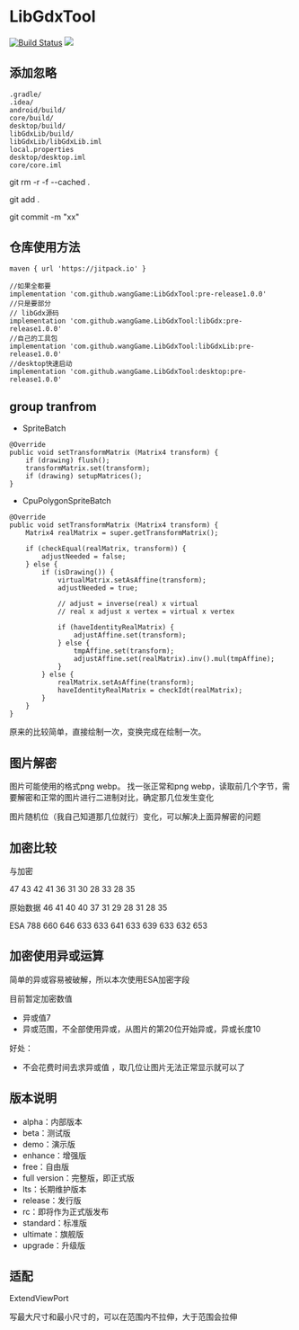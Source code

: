 # LibGdxTool

[![Build Status](https://img.shields.io/github/actions/workflow/status/wangGame/LibGdxTool/gradle.yml?branch=master)](https://github.com/wangGame/LibGdxTool/actions)
[![](https://jitpack.io/v/wangGame/LibGdxTool.svg)](https://jitpack.io/#wangGame/LibGdxTool)


## 添加忽略

```
.gradle/
.idea/
android/build/
core/build/
desktop/build/
libGdxLib/build/
libGdxLib/libGdxLib.iml
local.properties
desktop/desktop.iml
core/core.iml
```

git rm -r -f --cached .

git add .

git commit -m "xx"

## 仓库使用方法

```
maven { url 'https://jitpack.io' }
   
//如果全都要
implementation 'com.github.wangGame:LibGdxTool:pre-release1.0.0'
//只是要部分
// libGdx源码   
implementation 'com.github.wangGame.LibGdxTool:libGdx:pre-release1.0.0'
//自己的工具包
implementation 'com.github.wangGame.LibGdxTool:libGdxLib:pre-release1.0.0'
//desktop快速启动
implementation 'com.github.wangGame.LibGdxTool:desktop:pre-release1.0.0'
```

## group tranfrom

- SpriteBatch
 
```
@Override
public void setTransformMatrix (Matrix4 transform) {
    if (drawing) flush();
    transformMatrix.set(transform);
    if (drawing) setupMatrices();
}
```

- CpuPolygonSpriteBatch

```
@Override
public void setTransformMatrix (Matrix4 transform) {
    Matrix4 realMatrix = super.getTransformMatrix();

    if (checkEqual(realMatrix, transform)) {
        adjustNeeded = false;
    } else {
        if (isDrawing()) {
            virtualMatrix.setAsAffine(transform);
            adjustNeeded = true;

            // adjust = inverse(real) x virtual
            // real x adjust x vertex = virtual x vertex

            if (haveIdentityRealMatrix) {
                adjustAffine.set(transform);
            } else {
                tmpAffine.set(transform);
                adjustAffine.set(realMatrix).inv().mul(tmpAffine);
            }
        } else {
            realMatrix.setAsAffine(transform);
            haveIdentityRealMatrix = checkIdt(realMatrix);
        }
    }
}
```

原来的比较简单，直接绘制一次，变换完成在绘制一次。

## 图片解密

图片可能使用的格式png webp。
找一张正常和png webp，读取前几个字节，需要解密和正常的图片进行二进制对比，确定那几位发生变化

图片随机位（我自己知道那几位就行）变化，可以解决上面异解密的问题

## 加密比较

与加密

47 43 42 41 36 31 30 28 33 28 35

原始数据
46 41 40 40 37 31 29 28 31 28 35

ESA
788 660 646 633 633 641 633 639 633 632 653

## 加密使用异或运算

简单的异或容易被破解，所以本次使用ESA加密字段  

目前暂定加密数值
- 异或值7
- 异或范围，不全部使用异或，从图片的第20位开始异或，异或长度10

好处：
- 不会花费时间去求异或值 ，取几位让图片无法正常显示就可以了

## 版本说明

- alpha：内部版本
- beta：测试版
- demo：演示版
- enhance：增强版
- free：自由版
- full version：完整版，即正式版
- lts：长期维护版本
- release：发行版
- rc：即将作为正式版发布
- standard：标准版
- ultimate：旗舰版
- upgrade：升级版


## 适配

ExtendViewPort

写最大尺寸和最小尺寸的，可以在范围内不拉伸，大于范围会拉伸
